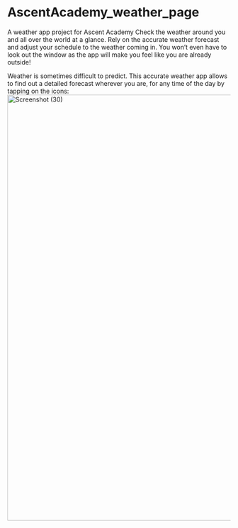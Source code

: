 # AscentAcademy_weather_page
A weather app project for Ascent Academy
Check the weather around you and all over the world at a glance. Rely on the accurate weather forecast and adjust your schedule to the weather coming in. You won’t even have to look out the window as the app will make you feel like you are already outside!

Weather is sometimes difficult to predict. This accurate weather app allows to find out a detailed forecast wherever you are, for any time of the day by tapping on the icons:
<img width="960" alt="Screenshot (30)" src="https://user-images.githubusercontent.com/118070408/226666448-1a7669df-72a3-406b-8189-3b71a13d4f37.png">
